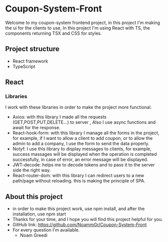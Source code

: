 # Coupon-System-Front

Welcome to my coupon-system frontend project, in this project I'm making the ui for the clients to use,
In this project I'm using React with TS, the components returning TSX and CSS for styles.

## Project structure

- React framework
- TypeScript

## React

### Libraries

I work with these libraries in order to make the project more functional.

- Axios: with this library I made all the requests (GET,POST,PUT,DELETE...) to server , Also I use async functions and
  await for the response.
- React-hook-form: with this library I manage all the forms in the project, for example, if I want to allow
  a client to add coupon, or to allow the admin to add a company, I use the form to send the data properly.
- Notyf: I use this library to display messages to clients, for example, success massages will be displayed when
  the operation is completed successfully, in case of error, an error message will be displayed.
- JWT-decode: helps me to decode tokens and to pass it to the server side the right way.
- React-router-dom: with this library I can redirect users to a new path/page without reloading.
  this is making the principle of SPA.

## About this project

- in order to make this project work, use npm install, and after the installation, use npm start
- Thanks for your time, and I hope you will find this project helpful for you.
- GitHub link: https://github.com/NoammGr/Coupon-System-Front
- For every question I'm available.
  - Noam Greedi
